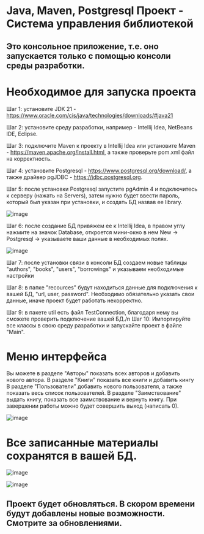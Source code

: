 # Java, Maven, Postgresql Проект - Система управления библиотекой 
## Это консольное приложение, т.е. оно запускается только с помощью консоли среды разработки.
# Необходимое для запуска проекта
Шаг 1: установите JDK 21 - https://www.oracle.com/cis/java/technologies/downloads/#java21

Шаг 2: установите среду разработки, например - Intellij Idea, NetBeans IDE, Eclipse.

Шаг 3: подключите Maven к проекту в Intellij Idea или установите Maven - https://maven.apache.org/install.html, а также проверьте pom.xml файл на корректность.

Шаг 4: установите Postgresql - https://www.postgresql.org/download/, а также драйвер pgJDBC - https://jdbc.postgresql.org.

Шаг 5: после установки Postgresql запустите pgAdmin 4 и подключитесь к серверу (нажать на Servers), затем нужно будет ввести пароль, который был указан при установки, и создать БД назвав ее library.

![image](https://github.com/user-attachments/assets/b41e1f35-b1af-4495-9aa7-ca1b8c49275b)

Шаг 6: после создание БД привяжем ее к Intellij Idea, в правом углу нажмите на значок Database, откроется мини-окно в нем New -> Postgresql -> указываете ваши данные в необходимых полях.

![image](https://github.com/user-attachments/assets/de9a87d1-538a-48e1-8b16-56c24fce46ff)

Шаг 7: после установки связи в консоли БД создаем новые таблицы "authors", "books", "users", "borrowings" и указываем необходимые настройки

Шаг 8: в папке "recources" будут находиться данные для подключения к вашей БД, "url, user, password". Необходимо обязательно указать свои данные, иначе проект будет работать некорректно.

Шаг 9: в пакете util есть файл TestConnection, благодаря нему вы сможете проверить подключение вашей БД./n
Шаг 10: Импортируйте все классы в свою среду разработки и запускайте проект в файле "Main".

# Меню интерфейса
Вы можете в разделе "Авторы" показать всех авторов и добавить нового автора.
В разделе "Книги" показать все книги и добавить кингу
В разделе "Пользователи" добавить нового пользователя, а также показать весь список пользователей.
В разделе "Заимствование" выдать книгу, показать все заимствование и вернуть книгу.
При завершении работы можно будет совершить выход (написать 0).

![image](https://github.com/user-attachments/assets/0f2e9b51-4bb0-4204-a44e-d58c9833ae55)

# Все записанные материалы сохранятся в вашей БД.

![image](https://github.com/user-attachments/assets/697cb63b-09d1-40f3-a05e-8c86ba1b51d2)

![image](https://github.com/user-attachments/assets/33e8fee5-dd7e-4c00-9e31-d547eb3b620c)

## Проект будет обновляться. В скором времени будут добавлены новые возможности. Смотрите за обновлениями.

